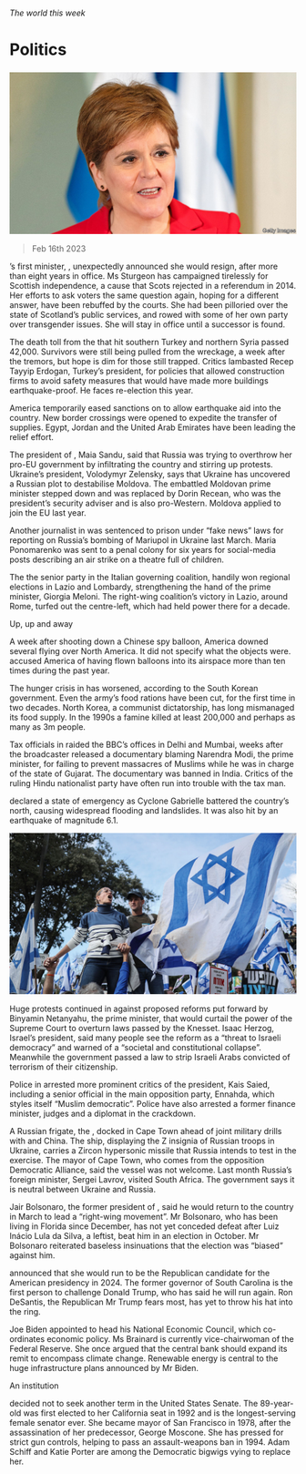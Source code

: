 ###### The world this week

# Politics 

#####  

![image](images/20230218_WWP001.jpg) 

> Feb 16th 2023 

’s first minister, , unexpectedly announced she would resign, after more than eight years in office. Ms Sturgeon has campaigned tirelessly for Scottish independence, a cause that Scots rejected in a referendum in 2014. Her efforts to ask voters the same question again, hoping for a different answer, have been rebuffed by the courts. She had been pilloried over the state of Scotland’s public services, and rowed with some of her own party over transgender issues. She will stay in office until a successor is found. 

The death toll from the  that hit southern Turkey and northern Syria passed 42,000. Survivors were still being pulled from the wreckage, a week after the tremors, but hope is dim for those still trapped. Critics lambasted Recep Tayyip Erdogan, Turkey’s president, for policies that allowed construction firms to avoid safety measures that would have made more buildings earthquake-proof. He faces re-election this year. 

America temporarily eased sanctions on  to allow earthquake aid into the country. New border crossings were opened to expedite the transfer of supplies. Egypt, Jordan and the United Arab Emirates have been leading the relief effort. 

The president of , Maia Sandu, said that Russia was trying to overthrow her pro-EU government by infiltrating the country and stirring up protests. Ukraine’s president, Volodymyr Zelensky, says that Ukraine has uncovered a Russian plot to destabilise Moldova. The embattled Moldovan prime minister stepped down and was replaced by Dorin Recean, who was the president’s security adviser and is also pro-Western. Moldova applied to join the EU last year. 

Another journalist in  was sentenced to prison under “fake news” laws for reporting on Russia’s bombing of Mariupol in Ukraine last March. Maria Ponomarenko was sent to a penal colony for six years for social-media posts describing an air strike on a theatre full of children.

The  the senior party in the Italian governing coalition, handily won regional elections in Lazio and Lombardy, strengthening the hand of the prime minister, Giorgia Meloni. The right-wing coalition’s victory in Lazio, around Rome, turfed out the centre-left, which had held power there for a decade. 

Up, up and away

A week after shooting down a Chinese spy balloon, America downed several  flying over North America. It did not specify what the objects were.  accused America of having flown balloons into its airspace more than ten times during the past year.

The hunger crisis in  has worsened, according to the South Korean government. Even the army’s food rations have been cut, for the first time in two decades. North Korea, a communist dictatorship, has long mismanaged its food supply. In the 1990s a famine killed at least 200,000 and perhaps as many as 3m people.

Tax officials in raided the BBC’s offices in Delhi and Mumbai, weeks after the broadcaster released a documentary blaming Narendra Modi, the prime minister, for failing to prevent massacres of Muslims while he was in charge of the state of Gujarat. The documentary was banned in India. Critics of the ruling Hindu nationalist party have often run into trouble with the tax man. 

 declared a state of emergency as Cyclone Gabrielle battered the country’s north, causing widespread flooding and landslides. It was also hit by an earthquake of magnitude 6.1. 

![image](images/20230218_WWP003.jpg) 


Huge protests continued in  against proposed reforms put forward by Binyamin Netanyahu, the prime minister, that would curtail the power of the Supreme Court to overturn laws passed by the Knesset. Isaac Herzog, Israel’s president, said many people see the reform as a “threat to Israeli democracy” and warned of a “societal and constitutional collapse”. Meanwhile the government passed a law to strip Israeli Arabs convicted of terrorism of their citizenship. 

Police in  arrested more prominent critics of the president, Kais Saied, including a senior official in the main opposition party, Ennahda, which styles itself “Muslim democratic”. Police have also arrested a former finance minister, judges and a diplomat in the crackdown. 

A Russian frigate, the , docked in Cape Town ahead of joint military drills with  and China. The ship, displaying the Z insignia of Russian troops in Ukraine, carries a Zircon hypersonic missile that Russia intends to test in the exercise. The mayor of Cape Town, who comes from the opposition Democratic Alliance, said the vessel was not welcome. Last month Russia’s foreign minister, Sergei Lavrov, visited South Africa. The government says it is neutral between Ukraine and Russia. 

Jair Bolsonaro, the former president of , said he would return to the country in March to lead a “right-wing movement”. Mr Bolsonaro, who has been living in Florida since December, has not yet conceded defeat after Luiz Inácio Lula da Silva, a leftist, beat him in an election in October. Mr Bolsonaro reiterated baseless insinuations that the election was “biased” against him.

 announced that she would run to be the Republican candidate for the American presidency in 2024. The former governor of South Carolina is the first person to challenge Donald Trump, who has said he will run again. Ron DeSantis, the Republican Mr Trump fears most, has yet to throw his hat into the ring. 

Joe Biden appointed  to head his National Economic Council, which co-ordinates economic policy. Ms Brainard is currently vice-chairwoman of the Federal Reserve. She once argued that the central bank should expand its remit to encompass climate change. Renewable energy is central to the huge infrastructure plans announced by Mr Biden. 

An institution

 decided not to seek another term in the United States Senate. The 89-year-old was first elected to her California seat in 1992 and is the longest-serving female senator ever. She became mayor of San Francisco in 1978, after the assassination of her predecessor, George Moscone. She has pressed for strict gun controls, helping to pass an assault-weapons ban in 1994. Adam Schiff and Katie Porter are among the Democratic bigwigs vying to replace her. 

